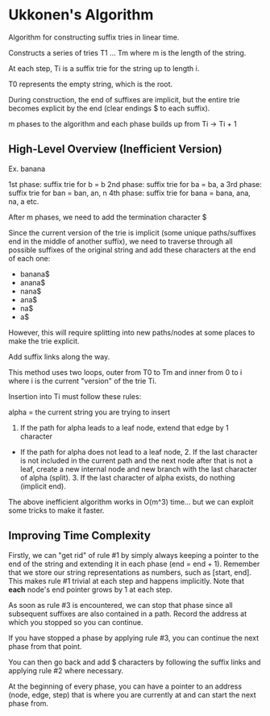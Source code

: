 # Ukkonen's Algorithm

Algorithm for constructing suffix tries in linear time.

Constructs a series of tries T1 ... Tm where m is the length of the string.

At each step, Ti is a suffix trie for the string up to length i.

T0 represents the empty string, which is the root.

During construction, the end of suffixes are implicit, but the entire trie becomes explicit by the end (clear endings $ to each suffix).

m phases to the algorithm and each phase builds up from Ti -> Ti + 1

## High-Level Overview (Inefficient Version)

Ex. banana

1st phase: suffix trie for b = b
2nd phase: suffix trie for ba = ba, a
3rd phase: suffix trie for ban = ban, an, n
4th phase: suffix trie for bana = bana, ana, na, a
etc.

After m phases, we need to add the termination character $

Since the current version of the trie is implicit (some unique paths/suffixes end in the middle of another suffix), we need to traverse through all possible suffixes of the original string and add these characters at the end of each one:

- banana$
- anana$
- nana$
- ana$
- na$
- a$

However, this will require splitting into new paths/nodes at some places to make the trie explicit.

Add suffix links along the way.

This method uses two loops, outer from T0 to Tm and inner from 0 to i where i is the current "version" of the trie Ti.

Insertion into Ti must follow these rules:

alpha = the current string you are trying to insert 

1.  If the path for alpha leads to a leaf node, extend that edge by 1 character
- If the path for alpha does not lead to a leaf node,
    2. If the last character is not included in the current path and the next node after that is not a leaf, create a new internal node and new branch with the last character of alpha (split).
    3. If the last character of alpha exists, do nothing (implicit end).

The above inefficient algorithm works in O(m^3) time... but we can exploit some tricks to make it faster.

## Improving Time Complexity

Firstly, we can "get rid" of rule #1 by simply always keeping a pointer to the end of the string and extending it in each phase (end = end + 1). Remember that we store our string representations as numbers, such as [start, end]. This makes rule #1 trivial at each step and happens implicitly. Note that **each** node's end pointer grows by 1 at each step.

As soon as rule #3 is encountered, we can stop that phase since all subsequent suffixes are also contained in a path. Record the address at which you stopped so you can continue.

If you have stopped a phase by applying rule #3, you can continue the next phase from that point.

You can then go back and add $ characters by following the suffix links and applying rule #2 where necessary.

At the beginning of every phase, you can have a pointer to an address (node, edge, step) that is where you are currently at and can start the next phase from.